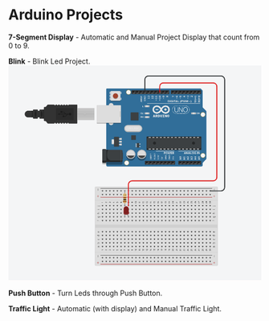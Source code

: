 # Arduino Projects

**7-Segment Display** - Automatic and Manual Project Display that count from 0 to 9.

**Blink** - Blink Led Project.  
<img src = "Blink/Blink Led.PNG">

**Push Button** - Turn Leds through Push Button.

**Traffic Light** - Automatic (with display) and Manual Traffic Light.
